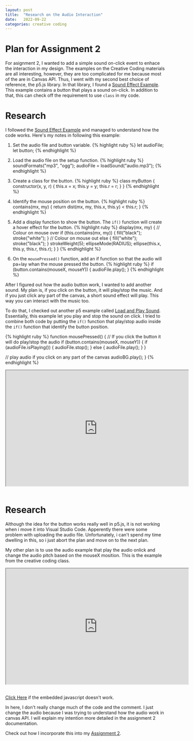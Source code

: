 ```yaml
---
layout: post
title:  "Research on the Audio Interaction"
date:   2022-09-22
categories: creative coding
---
```


# Plan for Assignment 2
For asignment 2, I wanted to add a simple sound on-click event to enhace the interaction in my design. The examples on the Creative Coding materials are all interesting, however, they are too complicated for me because most of the are in Canvas API. Thus, I went with my second best choice of reference, the p5.js library. In that library, I found a [Sound Effect Example][p5-soundeffect]. This example contains a button that plays a sound on-click. In addition to that, this can check off the requirement to use `class` in my code.

# Research

I followed the [Sound Effect Example][p5-soundeffect] and managed to understand how the code works. Here's my notes in following this example:
1. Set the audio file and button variable.
{% highlight ruby %}
let audioFile;
let button;
{% endhighlight %}

2. Load the audio file on the setup function.
{% highlight ruby %}
 soundFormats("mp3", "ogg");
  audioFile = loadSound("audio.mp3");
{% endhighlight %}

3. Create a class for the button.
{% highlight ruby %}
class myButton {
    constructor(x, y, r) {
        this.x = x;
        this.y = y;
        this.r = r;
    }
  }
{% endhighlight %}

4. Identify the mouse position on the button. 
{% highlight ruby %}
  contains(mx, my) {
    return dist(mx, my, this.x, this.y) < this.r;
  }
{% endhighlight %}

5. Add a display function to show the button. The `if()` function will create a hover effect for the button.
{% highlight ruby %}
display(mx, my) {
    // Colour on mouse over
    if (this.contains(mx, my)) {
      fill("black");
      stroke("white");
    }
    // Colour on mouse out
    else {
      fill("white");
      stroke("black");
    }
    strokeWeight(5);
    ellipseMode(RADIUS);
    ellipse(this.x, this.y, this.r, this.r);
  }
}
{% endhighlight %}

6. On the `mousePressed()` function, add an if function so that the audio will pa=lay whan the mouse pressed the button.
{% highlight ruby %}
if (button.contains(mouseX, mouseY)) {
    audioFile.play();
  }
{% endhighlight %}

After I figured out how the audio button work, I wanted to add another sound. My plan is, if you click on the button, it will play/stop the music. And if you just click any part of the canvas, a short sound effect will play. This way you can interact with the music too.

To do that, I checked out another p5 example called [Load and Play Sound][p5-loadnplaysound]. Essentially, this example let you play and stop the sound on click. I tried to combine both code by putting the `if()` function that play/stop audio inside the `if()` function that identify the button position. 

{% highlight ruby %}
function mousePressed() {
  // If you click the button it will do play/stop the audio
  if (button.contains(mouseX, mouseY)) {
    if (audioFile.isPlaying()) {
      audioFile.stop();
    } else {
      audioFile.play();
    }
  }

  // play audio if you click on any part of the canvas
  audioBG.play();
}
{% endhighlight %}

<div align ="center">
  <iframe width="576" height="366" src="https://editor.p5js.org/reilivia/full/gwyFINWyR"></iframe>
</div>
<br>


# Research

Although the idea for the button works really well in p5.js, it is not working when i move it into Visual Studio Code. Apperently there were some problem with uploading the audio file. Unfortunately, i can't spend my time dwelling in this, so i just abort the plan and move on to the next plan. 

My other plan is to use the audio example that play the audio onlick and change the audio pitch based on the mouseX mosition. This is the example from the creative coding class. 

<div align ="center">
  <iframe width="576" height="366" src="http://digitalmedia.rmit.edu.au/~s3862934/creativecoding_assignment2_research/bubblesound.html"></iframe>
</div>
<br>

[Click Here][js-bubblesound] if the embedded javascript doesn't work.

In here, I don't really change much of the code and the comment. I just change the audio because I was trying to understand how the audio work in canvas API. I will explain my intention more detailed in the assignment 2 documentation.

Check out how I incorporate this into my [Assignment 2][assignment2].



[p5-soundeffect]: https://p5js.org/examples/sound-sound-effect.html 
[p5-loadnplaysound]: https://p5js.org/examples/sound-load-and-play-sound.html 

[assignment2]: https://reilivia.github.io/creative/coding/2022/08/21/assignment-2-documentation.html 

[js-bubblesound]: http://digitalmedia.rmit.edu.au/~s3862934/creativecoding_assignment2_research/bubblesound.html 